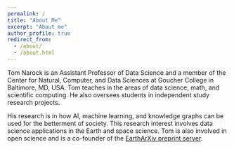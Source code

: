 ```yaml
---
permalink: /
title: "About Me"
excerpt: "About me"
author_profile: true
redirect_from: 
  - /about/
  - /about.html
---
```


Tom Narock is an Assistant Professor of Data Science and a member of the Center for Natural, Computer, and Data Sciences at Goucher College in Baltimore, MD, USA. Tom teaches in the areas of data science, math, and scientific computing. He also oversees students in independent study research projects.

His research is in how AI, machine learning, and knowledge graphs can be used for the betterment of society. This research interest involves data science applications in the Earth and space science. Tom is also involved in open science and is a co-founder of the [EarthArXiv preprint server](https://eartharxiv.org/).
